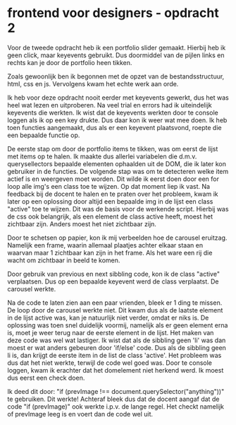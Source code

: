 # frontend voor designers - opdracht 2
Voor de tweede opdracht heb ik een portfolio slider gemaakt.
Hierbij heb ik geen click, maar keyevents gebruikt.
Dus doormiddel van de pijlen links en rechts kan je door de portfolio heen tikken.

Zoals gewoonlijk ben ik begonnen met de opzet van de bestandsstructuur, html, css en js. 
Vervolgens kwam het echte werk aan orde.

Ik heb voor deze opdracht nooit eerder met keyevents gewerkt, dus het was heel wat lezen en uitproberen. 
Na veel trial en errors had ik uiteindelijk keyevents die werkten.
Ik wist dat de keyevents werkten door te console loggen als ik op een key drukte.
Dus daar kon ik weer wat mee doen. 
Ik heb toen functies aangemaakt, dus als er een keyevent plaatsvond, roepte die een bepaalde functie op. 

De eerste stap om door de portfolio items te tikken, was om eerst de lijst met items op te halen. Ik maakte dus allerlei variabelen die d.m.v. querysellectors bepaalde elementen ophaalden uit de DOM, die ik later kon gebruiker in de functies.
De volgende stap was om te detecteren welke item actief is en weergeven moet worden.
Dit wilde ik eerst doen door een for loop alle img's een class toe te wijzen.
Op dat moment liep ik vast.
Na feedback bij de docent te halen en te praten over het probleem, kwam ik later op een oplossing door altijd een bepaalde img in de lijst een class "active" toe te wijzen. Dit was de basis voor de werkende script. 
Hierbij was de css ook belangrijk, als een element de class active heeft, moest het zichtbaar zijn. Anders moest het niet zichtbaar zijn.

Door te schetsen op papier, kon ik mij verbeelden hoe de carousel eruitzag. Namelijk een frame, waarin allemaal plaatjes achter elkaar staan en waarvan maar 1 zichtbaar kan zijn in het frame. Als het ware een rij die wacht om zichtbaar in beeld te komen.

Door gebruik van previous en next sibbling code, kon ik de class "active" verplaatsen.
Dus op een bepaalde keyevent werd de class verplaatst.
De carousel werkte.

Na de code te laten zien aan een paar vrienden, bleek er 1 ding te missen. De loop door de carousel werkte niet. Dit kwam dus als de laatste element in de lijst active was, kan je natuurlijk niet verder, omdat er niks is. 
De oplossing was toen snel duidelijk voormij, namelijk als er geen element erna is, moet je weer terug naar de eerste element in de lijst. Het maken van deze code was wel wat lastiger. Ik wist dat als de sibbling geen 'li' was dan moest er wat anders gebeuren door 'if/else' code. Dus als de sibbling geen li is, dan krijgt de eerste item in de list de class 'active'. Het probleem was dus dat het niet werkte, terwijl de code wel goed was. Door te console loggen, kwam ik erachter dat het domelement niet herkend werd. Ik moest dus eerst een check doen.

Ik deed dit door: "if (prevImage !== document.querySelector("anything"))" te gebruiken.
Dit werkte!
Achteraf bleek dus dat de docent aangaf dat de code "if (prevImage)" ook werkte i.p.v. de lange regel. 
Het checkt namelijk of prevImage leeg is en voert dan de code wel uit.